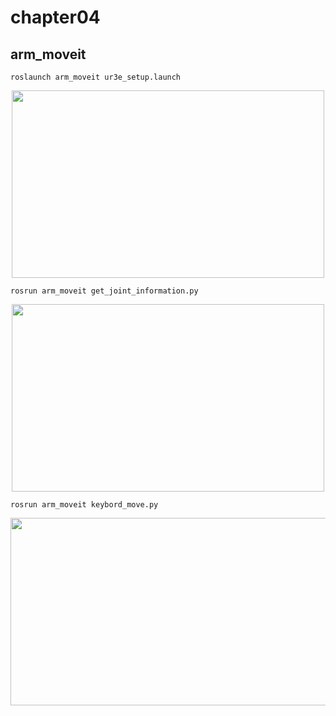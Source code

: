 # chapter04
## arm_moveit
```
roslaunch arm_moveit ur3e_setup.launch
```
<div align="center">
<img src="https://github.com/tsuchidashinya/arm_tutorial/blob/main/file/img/chapter04/image_1.jpg" width="500" height="300">
</div>

```
rosrun arm_moveit get_joint_information.py
```
<div align="center">
<img src="https://github.com/tsuchidashinya/arm_tutorial/blob/main/file/img/chapter04/image_2.jpg" width="500" height="300">
</div>

```
rosrun arm_moveit keybord_move.py
```
<div align="center">
<img src="https://github.com/tsuchidashinya/arm_tutorial/blob/main/file/img/chapter04/output.gif" width="900" height="300">

